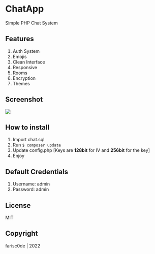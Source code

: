 # ChatApp

Simple PHP Chat System

## Features

1. Auth System
2. Emojis
3. Clean Interface
4. Responsive
5. Rooms
6. Encryption
7. Themes

## Screenshot

![](https://i.imgur.com/Bz2ZEvU.png)

## How to install

1. Import chat.sql
2. Run `$ composer update `
3. Update config.php [Keys are **128bit** for IV and **256bit** for the key]
4. Enjoy

## Default Credentials

1. Username: admin
2. Password: admin

## License

MIT

## Copyright

farisc0de | 2022
